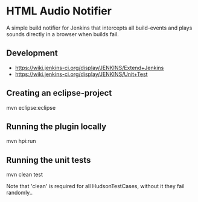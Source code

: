 HTML Audio Notifier
====================

A simple build notifier for Jenkins that intercepts all build-events and plays sounds directly in a browser
when builds fail.

Development
-----------
* https://wiki.jenkins-ci.org/display/JENKINS/Extend+Jenkins
* https://wiki.jenkins-ci.org/display/JENKINS/Unit+Test

Creating an eclipse-project
---------------------------
mvn eclipse:eclipse

Running the plugin locally
--------------------------
mvn hpi:run

Running the unit tests
----------------------
mvn clean test

Note that 'clean' is required for all HudsonTestCases, without it they fail randomly..
